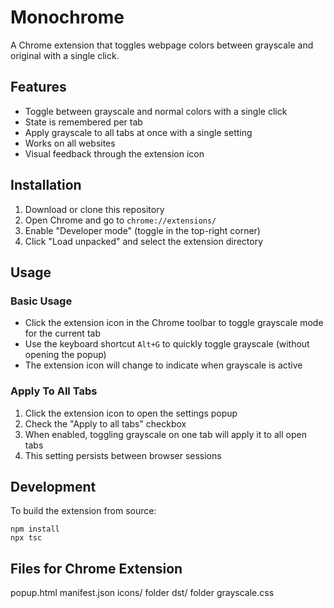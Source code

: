 # Monochrome

A Chrome extension that toggles webpage colors between grayscale and original with a single click.

## Features

- Toggle between grayscale and normal colors with a single click
- State is remembered per tab
- Apply grayscale to all tabs at once with a single setting
- Works on all websites
- Visual feedback through the extension icon

## Installation

1. Download or clone this repository
2. Open Chrome and go to `chrome://extensions/`
3. Enable "Developer mode" (toggle in the top-right corner)
4. Click "Load unpacked" and select the extension directory

## Usage

### Basic Usage

- Click the extension icon in the Chrome toolbar to toggle grayscale mode for the current tab
- Use the keyboard shortcut `Alt+G` to quickly toggle grayscale (without opening the popup)
- The extension icon will change to indicate when grayscale is active

### Apply To All Tabs

1. Click the extension icon to open the settings popup
2. Check the "Apply to all tabs" checkbox
3. When enabled, toggling grayscale on one tab will apply it to all open tabs
4. This setting persists between browser sessions

## Development

To build the extension from source:

```
npm install
npx tsc
```

## Files for Chrome Extension
popup.html
manifest.json
icons/ folder
dst/ folder
grayscale.css